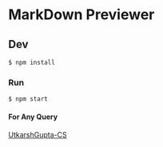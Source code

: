 # MarkDown Previewer

## Dev

```
$ npm install
```

### Run

```
$ npm start
```

#### For Any Query 

[UtkarshGupta-CS](https://github.com/UtkarshGupta-CS)